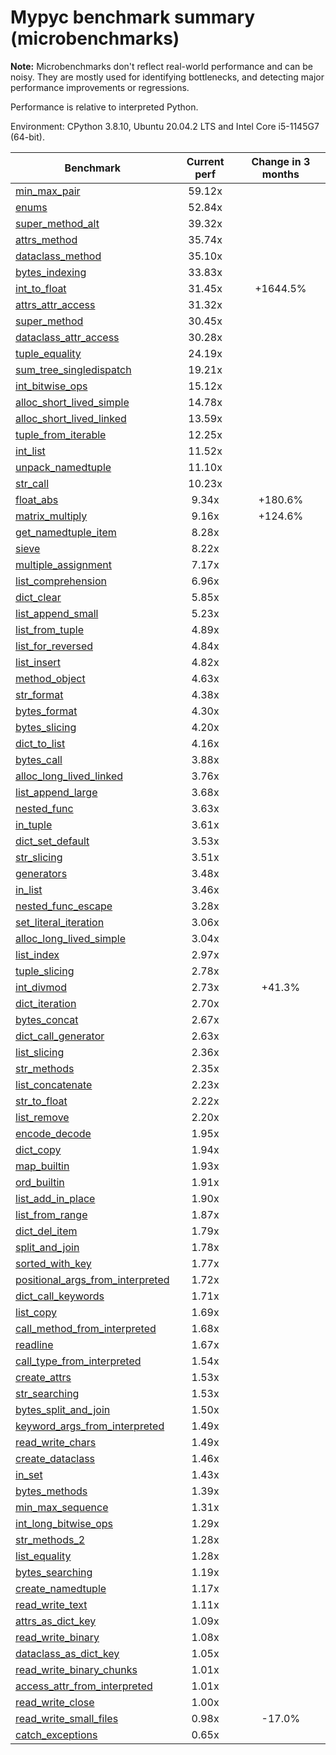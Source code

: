 # Mypyc benchmark summary (microbenchmarks)

**Note:** Microbenchmarks don't reflect real-world performance and can be noisy.
           They are mostly used for identifying bottlenecks, and detecting major performance
           improvements or regressions.

Performance is relative to interpreted Python.

Environment: CPython 3.8.10, Ubuntu 20.04.2 LTS and Intel Core i5-1145G7 (64-bit).

| Benchmark | Current perf | Change in 3 months |
| --- | :---: | :---: |
| [min_max_pair](benchmarks/min_max_pair.md) | 59.12x |  |
| [enums](benchmarks/enums.md) | 52.84x |  |
| [super_method_alt](benchmarks/super_method_alt.md) | 39.32x |  |
| [attrs_method](benchmarks/attrs_method.md) | 35.74x |  |
| [dataclass_method](benchmarks/dataclass_method.md) | 35.10x |  |
| [bytes_indexing](benchmarks/bytes_indexing.md) | 33.83x |  |
| [int_to_float](benchmarks/int_to_float.md) | 31.45x | +1644.5% |
| [attrs_attr_access](benchmarks/attrs_attr_access.md) | 31.32x |  |
| [super_method](benchmarks/super_method.md) | 30.45x |  |
| [dataclass_attr_access](benchmarks/dataclass_attr_access.md) | 30.28x |  |
| [tuple_equality](benchmarks/tuple_equality.md) | 24.19x |  |
| [sum_tree_singledispatch](benchmarks/sum_tree_singledispatch.md) | 19.21x |  |
| [int_bitwise_ops](benchmarks/int_bitwise_ops.md) | 15.12x |  |
| [alloc_short_lived_simple](benchmarks/alloc_short_lived_simple.md) | 14.78x |  |
| [alloc_short_lived_linked](benchmarks/alloc_short_lived_linked.md) | 13.59x |  |
| [tuple_from_iterable](benchmarks/tuple_from_iterable.md) | 12.25x |  |
| [int_list](benchmarks/int_list.md) | 11.52x |  |
| [unpack_namedtuple](benchmarks/unpack_namedtuple.md) | 11.10x |  |
| [str_call](benchmarks/str_call.md) | 10.23x |  |
| [float_abs](benchmarks/float_abs.md) | 9.34x | +180.6% |
| [matrix_multiply](benchmarks/matrix_multiply.md) | 9.16x | +124.6% |
| [get_namedtuple_item](benchmarks/get_namedtuple_item.md) | 8.28x |  |
| [sieve](benchmarks/sieve.md) | 8.22x |  |
| [multiple_assignment](benchmarks/multiple_assignment.md) | 7.17x |  |
| [list_comprehension](benchmarks/list_comprehension.md) | 6.96x |  |
| [dict_clear](benchmarks/dict_clear.md) | 5.85x |  |
| [list_append_small](benchmarks/list_append_small.md) | 5.23x |  |
| [list_from_tuple](benchmarks/list_from_tuple.md) | 4.89x |  |
| [list_for_reversed](benchmarks/list_for_reversed.md) | 4.84x |  |
| [list_insert](benchmarks/list_insert.md) | 4.82x |  |
| [method_object](benchmarks/method_object.md) | 4.63x |  |
| [str_format](benchmarks/str_format.md) | 4.38x |  |
| [bytes_format](benchmarks/bytes_format.md) | 4.30x |  |
| [bytes_slicing](benchmarks/bytes_slicing.md) | 4.20x |  |
| [dict_to_list](benchmarks/dict_to_list.md) | 4.16x |  |
| [bytes_call](benchmarks/bytes_call.md) | 3.88x |  |
| [alloc_long_lived_linked](benchmarks/alloc_long_lived_linked.md) | 3.76x |  |
| [list_append_large](benchmarks/list_append_large.md) | 3.68x |  |
| [nested_func](benchmarks/nested_func.md) | 3.63x |  |
| [in_tuple](benchmarks/in_tuple.md) | 3.61x |  |
| [dict_set_default](benchmarks/dict_set_default.md) | 3.53x |  |
| [str_slicing](benchmarks/str_slicing.md) | 3.51x |  |
| [generators](benchmarks/generators.md) | 3.48x |  |
| [in_list](benchmarks/in_list.md) | 3.46x |  |
| [nested_func_escape](benchmarks/nested_func_escape.md) | 3.28x |  |
| [set_literal_iteration](benchmarks/set_literal_iteration.md) | 3.06x |  |
| [alloc_long_lived_simple](benchmarks/alloc_long_lived_simple.md) | 3.04x |  |
| [list_index](benchmarks/list_index.md) | 2.97x |  |
| [tuple_slicing](benchmarks/tuple_slicing.md) | 2.78x |  |
| [int_divmod](benchmarks/int_divmod.md) | 2.73x | +41.3% |
| [dict_iteration](benchmarks/dict_iteration.md) | 2.70x |  |
| [bytes_concat](benchmarks/bytes_concat.md) | 2.67x |  |
| [dict_call_generator](benchmarks/dict_call_generator.md) | 2.63x |  |
| [list_slicing](benchmarks/list_slicing.md) | 2.36x |  |
| [str_methods](benchmarks/str_methods.md) | 2.35x |  |
| [list_concatenate](benchmarks/list_concatenate.md) | 2.23x |  |
| [str_to_float](benchmarks/str_to_float.md) | 2.22x |  |
| [list_remove](benchmarks/list_remove.md) | 2.20x |  |
| [encode_decode](benchmarks/encode_decode.md) | 1.95x |  |
| [dict_copy](benchmarks/dict_copy.md) | 1.94x |  |
| [map_builtin](benchmarks/map_builtin.md) | 1.93x |  |
| [ord_builtin](benchmarks/ord_builtin.md) | 1.91x |  |
| [list_add_in_place](benchmarks/list_add_in_place.md) | 1.90x |  |
| [list_from_range](benchmarks/list_from_range.md) | 1.87x |  |
| [dict_del_item](benchmarks/dict_del_item.md) | 1.79x |  |
| [split_and_join](benchmarks/split_and_join.md) | 1.78x |  |
| [sorted_with_key](benchmarks/sorted_with_key.md) | 1.77x |  |
| [positional_args_from_interpreted](benchmarks/positional_args_from_interpreted.md) | 1.72x |  |
| [dict_call_keywords](benchmarks/dict_call_keywords.md) | 1.71x |  |
| [list_copy](benchmarks/list_copy.md) | 1.69x |  |
| [call_method_from_interpreted](benchmarks/call_method_from_interpreted.md) | 1.68x |  |
| [readline](benchmarks/readline.md) | 1.67x |  |
| [call_type_from_interpreted](benchmarks/call_type_from_interpreted.md) | 1.54x |  |
| [create_attrs](benchmarks/create_attrs.md) | 1.53x |  |
| [str_searching](benchmarks/str_searching.md) | 1.53x |  |
| [bytes_split_and_join](benchmarks/bytes_split_and_join.md) | 1.50x |  |
| [keyword_args_from_interpreted](benchmarks/keyword_args_from_interpreted.md) | 1.49x |  |
| [read_write_chars](benchmarks/read_write_chars.md) | 1.49x |  |
| [create_dataclass](benchmarks/create_dataclass.md) | 1.46x |  |
| [in_set](benchmarks/in_set.md) | 1.43x |  |
| [bytes_methods](benchmarks/bytes_methods.md) | 1.39x |  |
| [min_max_sequence](benchmarks/min_max_sequence.md) | 1.31x |  |
| [int_long_bitwise_ops](benchmarks/int_long_bitwise_ops.md) | 1.29x |  |
| [str_methods_2](benchmarks/str_methods_2.md) | 1.28x |  |
| [list_equality](benchmarks/list_equality.md) | 1.28x |  |
| [bytes_searching](benchmarks/bytes_searching.md) | 1.19x |  |
| [create_namedtuple](benchmarks/create_namedtuple.md) | 1.17x |  |
| [read_write_text](benchmarks/read_write_text.md) | 1.11x |  |
| [attrs_as_dict_key](benchmarks/attrs_as_dict_key.md) | 1.09x |  |
| [read_write_binary](benchmarks/read_write_binary.md) | 1.08x |  |
| [dataclass_as_dict_key](benchmarks/dataclass_as_dict_key.md) | 1.05x |  |
| [read_write_binary_chunks](benchmarks/read_write_binary_chunks.md) | 1.01x |  |
| [access_attr_from_interpreted](benchmarks/access_attr_from_interpreted.md) | 1.01x |  |
| [read_write_close](benchmarks/read_write_close.md) | 1.00x |  |
| [read_write_small_files](benchmarks/read_write_small_files.md) | 0.98x | -17.0% |
| [catch_exceptions](benchmarks/catch_exceptions.md) | 0.65x |  |
